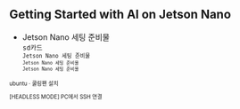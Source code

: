 Getting Started with AI on Jetson Nano
-

+ Jetson Nano  세팅 준비물
<small><br>
<TT> sd카드</TT>
<small><br>
<TT> Jetson Nano  세팅 준비물</TT>
<small><br>
<TT> Jetson Nano  세팅 준비물</TT>
<small><br></small>
<TT> Jetson Nano  세팅 준비물</TT>




ubuntu <span>&#183;</span> 쿨링팬 설치










[HEADLESS MODE] PC에서 SSH 연결
